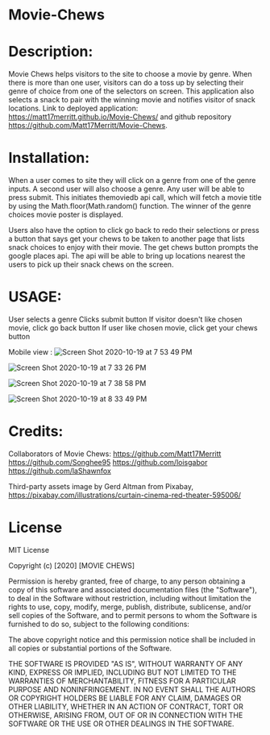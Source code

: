 # Movie-Chews

# Description:

 Movie Chews helps visitors to the site to choose a movie by genre. When there is more than one user, visitors can do a toss up by selecting their genre of choice from one of the selectors on screen. This application also  selects a snack to pair with the winning movie and notifies visitor of snack locations.
 Link to deployed application: https://matt17merritt.github.io/Movie-Chews/ and github repository https://github.com/Matt17Merritt/Movie-Chews.

# Installation:
 When a user comes to site they will click on a genre from one of the genre inputs.
 A second user will also choose a genre. Any user will be able to press submit. This initiates themoviedb api call, which will fetch a movie title by using the Math.floor(Math.random() function. The winner of the genre choices movie poster is displayed.

Users also have the option to click go back to redo their selections or press a button that says get your chews to be taken to another page that lists snack choices to enjoy with their movie. The get chews button prompts the google places api. The api will be able to bring up locations nearest the users to pick up their snack chews on the screen.


# USAGE:
 
  User selects a genre
  Clicks submit button
  If visitor doesn't like chosen movie, click go back button
  If user like chosen movie, click get your chews button

  

 Mobile view :
 ![Screen Shot 2020-10-19 at 7 53 49 PM](https://user-images.githubusercontent.com/68311688/96524620-c6f6b600-1246-11eb-88c5-88cda6999b8a.png)
 
 ![Screen Shot 2020-10-19 at 7 33 26 PM](https://user-images.githubusercontent.com/68311688/96524837-54d2a100-1247-11eb-8dea-ee1f8470871b.png)

![Screen Shot 2020-10-19 at 7 38 58 PM](https://user-images.githubusercontent.com/68311688/96524762-23f26c00-1247-11eb-9388-15b4ec1f922e.png)

![Screen Shot 2020-10-19 at 8 33 49 PM](https://user-images.githubusercontent.com/68311688/96526026-7a14de80-124a-11eb-9965-f7133a3be835.png)


# Credits:

 Collaborators of Movie Chews:
  https://github.com/Matt17Merritt
  https://github.com/Songhee95
  https://github.com/loisgabor
  https://github.com/laShawnfox

  Third-party assets image by Gerd Altman from Pixabay,  https://pixabay.com/illustrations/curtain-cinema-red-theater-595006/


# License
  MIT License

Copyright (c) [2020] [MOVIE CHEWS]

Permission is hereby granted, free of charge, to any person obtaining a copy
of this software and associated documentation files (the "Software"), to deal
in the Software without restriction, including without limitation the rights
to use, copy, modify, merge, publish, distribute, sublicense, and/or sell
copies of the Software, and to permit persons to whom the Software is
furnished to do so, subject to the following conditions:

The above copyright notice and this permission notice shall be included in all
copies or substantial portions of the Software.

THE SOFTWARE IS PROVIDED "AS IS", WITHOUT WARRANTY OF ANY KIND, EXPRESS OR
IMPLIED, INCLUDING BUT NOT LIMITED TO THE WARRANTIES OF MERCHANTABILITY,
FITNESS FOR A PARTICULAR PURPOSE AND NONINFRINGEMENT. IN NO EVENT SHALL THE
AUTHORS OR COPYRIGHT HOLDERS BE LIABLE FOR ANY CLAIM, DAMAGES OR OTHER
LIABILITY, WHETHER IN AN ACTION OF CONTRACT, TORT OR OTHERWISE, ARISING FROM,
OUT OF OR IN CONNECTION WITH THE SOFTWARE OR THE USE OR OTHER DEALINGS IN THE
SOFTWARE.


